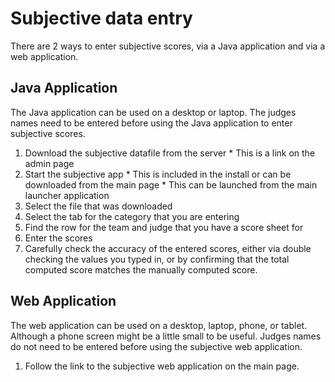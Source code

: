 # Subjective data entry

There are 2 ways to enter subjective scores, via a Java application and via a web application.

## Java Application

The Java application can be used on a desktop or laptop. The judges names need to be entered before using the Java application to enter subjective scores.

  1. Download the subjective datafile from the server
    * This is a link on the admin page
  1. Start the subjective app
    * This is included in the install or can be downloaded from the main page
    * This can be launched from the main launcher application
  1. Select the file that was downloaded
  1. Select the tab for the category that you are entering
  1. Find the row for the team and judge that you have a score sheet for
  1. Enter the scores
  1. Carefully check the accuracy of the entered scores, either via double checking the values you typed in, or by confirming that the total computed score matches the manually computed score.

## Web Application

The web application can be used on a desktop, laptop, phone, or tablet. Although a phone screen might be a little small to be useful. Judges names do not need to be entered before using the subjective web application.

  1. Follow the link to the subjective web application on the main page.

